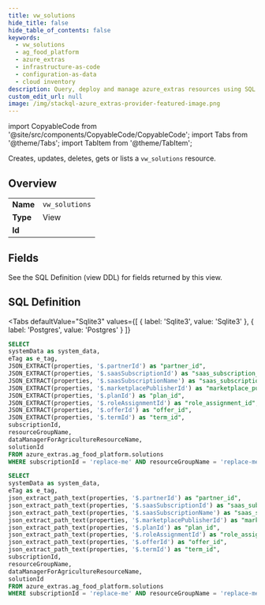 ```yaml
--- 
title: vw_solutions
hide_title: false
hide_table_of_contents: false
keywords:
  - vw_solutions
  - ag_food_platform
  - azure_extras
  - infrastructure-as-code
  - configuration-as-data
  - cloud inventory
description: Query, deploy and manage azure_extras resources using SQL
custom_edit_url: null
image: /img/stackql-azure_extras-provider-featured-image.png
---
```


import CopyableCode from '@site/src/components/CopyableCode/CopyableCode';
import Tabs from '@theme/Tabs';
import TabItem from '@theme/TabItem';

Creates, updates, deletes, gets or lists a <code>vw_solutions</code> resource.

## Overview
<table><tbody>
<tr><td><b>Name</b></td><td><code>vw_solutions</code></td></tr>
<tr><td><b>Type</b></td><td>View</td></tr>
<tr><td><b>Id</b></td><td><CopyableCode code="azure_extras.ag_food_platform.vw_solutions" /></td></tr>
</tbody></table>

## Fields

See the SQL Definition (view DDL) for fields returned by this view.

## SQL Definition

<Tabs
defaultValue="Sqlite3"
values={[
{ label: 'Sqlite3', value: 'Sqlite3' },
{ label: 'Postgres', value: 'Postgres' }
]}
>
<TabItem value="Sqlite3">

```sql
SELECT
systemData as system_data,
eTag as e_tag,
JSON_EXTRACT(properties, '$.partnerId') as "partner_id",
JSON_EXTRACT(properties, '$.saasSubscriptionId') as "saas_subscription_id",
JSON_EXTRACT(properties, '$.saasSubscriptionName') as "saas_subscription_name",
JSON_EXTRACT(properties, '$.marketplacePublisherId') as "marketplace_publisher_id",
JSON_EXTRACT(properties, '$.planId') as "plan_id",
JSON_EXTRACT(properties, '$.roleAssignmentId') as "role_assignment_id",
JSON_EXTRACT(properties, '$.offerId') as "offer_id",
JSON_EXTRACT(properties, '$.termId') as "term_id",
subscriptionId,
resourceGroupName,
dataManagerForAgricultureResourceName,
solutionId
FROM azure_extras.ag_food_platform.solutions
WHERE subscriptionId = 'replace-me' AND resourceGroupName = 'replace-me' AND dataManagerForAgricultureResourceName = 'replace-me';
```

</TabItem>
<TabItem value="Postgres">

```sql
SELECT
systemData as system_data,
eTag as e_tag,
json_extract_path_text(properties, '$.partnerId') as "partner_id",
json_extract_path_text(properties, '$.saasSubscriptionId') as "saas_subscription_id",
json_extract_path_text(properties, '$.saasSubscriptionName') as "saas_subscription_name",
json_extract_path_text(properties, '$.marketplacePublisherId') as "marketplace_publisher_id",
json_extract_path_text(properties, '$.planId') as "plan_id",
json_extract_path_text(properties, '$.roleAssignmentId') as "role_assignment_id",
json_extract_path_text(properties, '$.offerId') as "offer_id",
json_extract_path_text(properties, '$.termId') as "term_id",
subscriptionId,
resourceGroupName,
dataManagerForAgricultureResourceName,
solutionId
FROM azure_extras.ag_food_platform.solutions
WHERE subscriptionId = 'replace-me' AND resourceGroupName = 'replace-me' AND dataManagerForAgricultureResourceName = 'replace-me';
```

</TabItem>
</Tabs>
